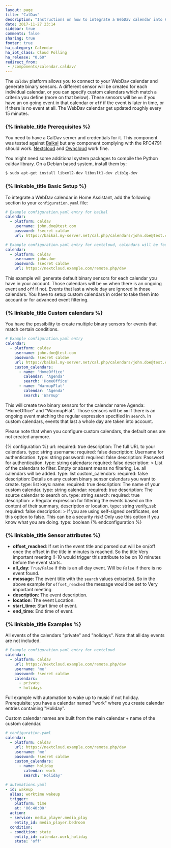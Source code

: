 ```yaml
---
layout: page
title: "CalDav"
description: "Instructions on how to integrate a WebDav calendar into Home Assistant."
date: 2017-11-27 23:14
sidebar: true
comments: false
sharing: true
footer: true
ha_category: Calendar
ha_iot_class: Cloud Polling
ha_release: "0.60"
redirect_from:
 - /components/calendar.caldav/
---
```


The `caldav` platform allows you to connect to your WebDav calendar and generate
binary sensors. A different sensor will be created for each individual calendar,
or you can specify custom calendars which match a criteria you define (more on
that below). These sensors will be `on` if you have an on going event in that
calendar or `off` if the event is later in time, or if there is no event at all.
The WebDav calendar get updated roughly every 15 minutes.

### {% linkable_title Prerequisites %}

You need to have a CalDav server and credentials for it. This component was
tested against [Baikal](http://sabre.io/baikal/) but any component complying
with the RFC4791 should work. [Nextcloud](https://nextcloud.com/)
and [Owncloud](https://owncloud.org/) work fine.

You might need some additional system packages to compile the
Python caldav library. On a Debian based system, install them by:

```bash
$ sudo apt-get install libxml2-dev libxslt1-dev zlib1g-dev
```

### {% linkable_title Basic Setup %}

To integrate a WebDav calendar in Home Assistant,
add the following section to your `configuration.yaml` file:

```yaml
# Example configuration.yaml entry for baikal
calendar:
  - platform: caldav
    username: john.doe@test.com
    password: !secret caldav
    url: https://baikal.my-server.net/cal.php/calendars/john.doe@test.com/default
```

```yaml
# Example configuration.yaml entry for nextcloud, calendars will be found automatically
calendar:
  - platform: caldav
    username: john.doe
    password: !secret caldav
    url: https://nextcloud.example.com/remote.php/dav
```

This example will generate default binary sensors for each calendar you have in
your account. Those calendars will be `on` when there is an ongoing event and
`off` if not. Events that last a whole day are ignored in those calendars.
You have to setup custom calendars in order to take them into account or for
advanced event filtering.

### {% linkable_title Custom calendars %}

You have the possibility to create multiple binary
sensors for events that match certain conditions.

```yaml
# Example configuration.yaml entry
calendar:
  - platform: caldav
    username: john.doe@test.com
    password: !secret caldav
    url: https://baikal.my-server.net/cal.php/calendars/john.doe@test.com/default
    custom_calendars:
      - name: 'HomeOffice'
        calendar: 'Agenda'
        search: 'HomeOffice'
      - name: 'WarmupFlat'
        calendar: 'Agenda'
        search: 'Warmup'
```

This will create two binary sensors for the calendar name Agenda: "HomeOffice"
and "WarmupFlat". Those sensors will be `on` if there is an ongoing event
matching the regular expression specified in `search`.
In custom calendars, events that last a whole day are taken into account.

Please note that when you configure custom calendars,
the default ones are not created anymore.

{% configuration %}
url:
  required: true
  description: The full URL to your calendars.
  type: string
username:
  required: false
  description: Username for authentication.
  type: string
password:
  required: false
  description: Password for authentication.
  type: string
calendars:
  required: false
  description: >
    List of the calendars to filter.
    Empty or absent means no filtering, i.e. all calendars will be added.
  type: list
custom_calendars:
  required: false
  description: Details on any custom binary sensor calendars you want to create.
  type: list
  keys:
    name:
      required: true
      description: The name of your custom calendar.
      type: string
    calendar:
      required: true
      description: The source calendar to search on.
      type: string
    search:
      required: true
      description: >
        Regular expression for filtering the events based on
        the content of their summary, description or location.
      type: string
verify_ssl:
  required: false
  description: >
    If you are using self-signed certificates, set this option to false.
    This can be a security risk! Only use this option if you know what you are doing.
  type: boolean
{% endconfiguration %}

### {% linkable_title Sensor attributes %}

 - **offset_reached**: If set in the event title and parsed out will be on/off once the offset in the title in minutes is reached. So the title Very important meeting !!-10 would trigger this attribute to be on 10 minutes before the event starts.
 - **all_day**: `True/False` if this is an all day event. Will be `False` if there is no event found.
 - **message**: The event title with the `search` values extracted. So in the above example for `offset_reached` the message would be set to Very important meeting
 - **description**: The event description.
 - **location**: The event Location.
 - **start_time**: Start time of event.
 - **end_time**: End time of event.

### {% linkable_title Examples %}

All events of the calendars "private" and "holidays". Note that all day events are not included.
```yaml
# Example configuration.yaml entry for nextcloud
calendar:
  - platform: caldav
    url: https://nextcloud.example.com/remote.php/dav
    username: 'me'
    password: !secret caldav
    calendars:
      - private
      - holidays
```

Full example with automation to wake up to music if not holiday.
Prerequisite: you have a calendar named "work" where
you create calendar entries containing "Holiday".

Custom calendar names are built from the
main calendar + name of the custom calendar.

```yaml
# configuration.yaml
calendar:
  - platform: caldav
    url: https://nextcloud.example.com/remote.php/dav
    username: 'me'
    password: !secret caldav
    custom_calendars:
      - name: holiday
        calendar: work
        search: 'Holiday'

# automations.yaml
- id: wakeup
  alias: worktime wakeup
  trigger:
    platform: time
    at: '06:40:00'
  action:
  - service: media_player.media_play
    entity_id: media_player.bedroom
  condition:
  - condition: state
    entity_id: calendar.work_holiday
    state: 'off'
```
